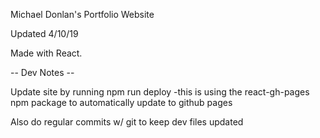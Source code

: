 Michael Donlan's Portfolio Website

Updated 4/10/19

Made with React.

-- Dev Notes --

Update site by running npm run deploy
  -this is using the react-gh-pages npm package to automatically update to github pages

Also do regular commits w/ git to keep dev files updated

